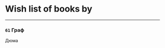 # Wish list of books by [](https://plus.google.com/u/0/113891504788165801147/)
---

### `61` Граф
Дюма

